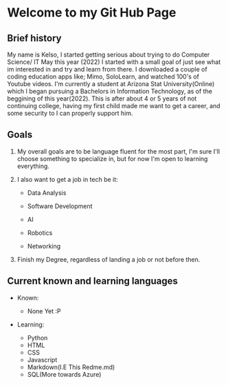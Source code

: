 # Welcome to my Git Hub Page

## Brief history

My name is Kelso, I started getting serious about trying to do Computer Science/ IT May this year (2022)
I started with a small goal of just see what im interested in and try and learn from there. I downloaded a couple
of coding education apps like; Mimo, SoloLearn, and watched 100's of Youtube videos. I'm currently a student at Arizona Stat University(Online) which I began pursuing a Bachelors in Information Technology, as of the beggining of this year(2022). This is after about 4 or 5 years of not continuing college, having my first child made me want to get a career,
and some security to I can properly support him.

## Goals

1. My overall goals are to be language fluent for the most part, I'm sure I'll choose something to specialize in, but for now I'm open to learning everything.

2. I also want to get a job in tech be it:
    
    - Data Analysis
    
    - Software Development
    
    - AI    
    
    - Robotics
    
    - Networking
 
 3. Finish my Degree, regardless of landing a job or not before then.

 ## Current known and learning languages

 * Known:
    
    - None Yet :P

* Learning:
    - Python
    - HTML
    - CSS
    - Javascript
    - Markdown(I.E This Redme.md)
    - SQL(More towards Azure)